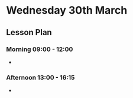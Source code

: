 # Wednesday 30th March

## Lesson Plan

### Morning 09:00 - 12:00

+ 

### Afternoon 13:00 - 16:15

+ 
